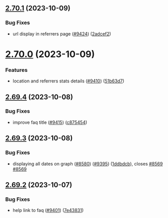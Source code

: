## [2.70.1](https://github.com/EddieHubCommunity/BioDrop/compare/v2.70.0...v2.70.1) (2023-10-09)


### Bug Fixes

* url display in referrers page ([#9424](https://github.com/EddieHubCommunity/BioDrop/issues/9424)) ([2adcef2](https://github.com/EddieHubCommunity/BioDrop/commit/2adcef2b99dac9fd082c95e70cd547bf8a4781f7))



# [2.70.0](https://github.com/EddieHubCommunity/BioDrop/compare/v2.69.4...v2.70.0) (2023-10-09)


### Features

* location and referrers stats details ([#9410](https://github.com/EddieHubCommunity/BioDrop/issues/9410)) ([51b63d7](https://github.com/EddieHubCommunity/BioDrop/commit/51b63d7c3140257fda6f90664088bf4b17354cad))



## [2.69.4](https://github.com/EddieHubCommunity/BioDrop/compare/v2.69.3...v2.69.4) (2023-10-08)


### Bug Fixes

* improve faq title ([#9415](https://github.com/EddieHubCommunity/BioDrop/issues/9415)) ([c875454](https://github.com/EddieHubCommunity/BioDrop/commit/c87545479cf7e593647b534ca44fd04c1f6f6e0a))



## [2.69.3](https://github.com/EddieHubCommunity/BioDrop/compare/v2.69.2...v2.69.3) (2023-10-08)


### Bug Fixes

* displaying all dates on graph ([#8580](https://github.com/EddieHubCommunity/BioDrop/issues/8580)) ([#9395](https://github.com/EddieHubCommunity/BioDrop/issues/9395)) ([1ddbdcb](https://github.com/EddieHubCommunity/BioDrop/commit/1ddbdcb2b0512e9fce2b109df3cc9e6924675a52)), closes [#8569](https://github.com/EddieHubCommunity/BioDrop/issues/8569) [#8569](https://github.com/EddieHubCommunity/BioDrop/issues/8569)



## [2.69.2](https://github.com/EddieHubCommunity/BioDrop/compare/v2.69.1...v2.69.2) (2023-10-07)


### Bug Fixes

* help link to faq ([#9401](https://github.com/EddieHubCommunity/BioDrop/issues/9401)) ([7e43831](https://github.com/EddieHubCommunity/BioDrop/commit/7e43831d9eb2f4b359b7c6ab9301c1391e908a46))



